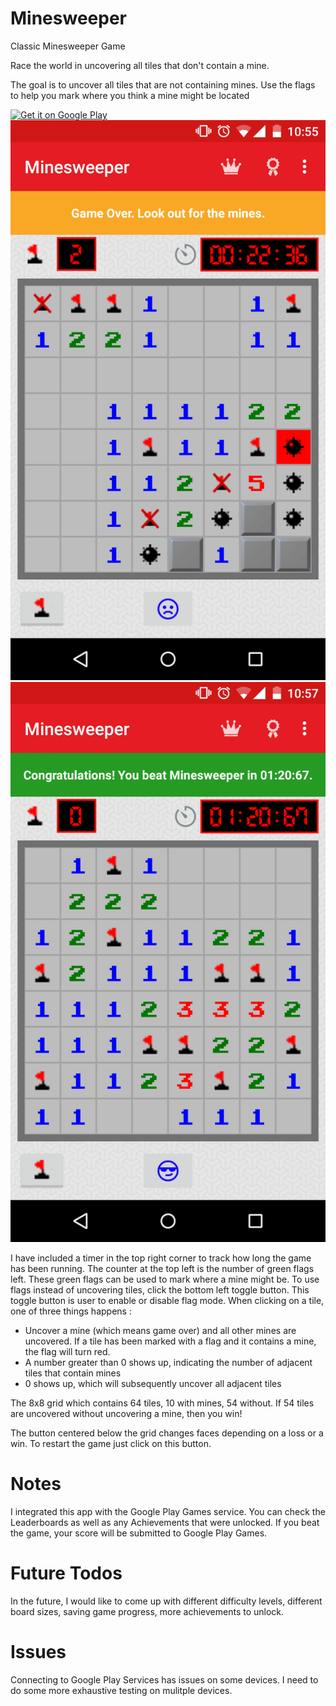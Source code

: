 Minesweeper
===========

Classic Minesweeper Game

Race the world in uncovering all tiles that don't contain a mine.

The goal is to uncover all tiles that are not containing mines. Use 
the flags to help you mark where you think a mine might be located

<a href="https://play.google.com/store/apps/details?id=com.etiennelawlor.minesweeper">
  <img alt="Get it on Google Play"
       src="https://developer.android.com/images/brand/en_generic_rgb_wo_60.png" />
</a>

<img src="images/minesweeper_loss.png">

<img src="images/minesweeper_win.png">

I have included a timer in the top right corner to track how long the game has been running.  The counter at the top left is the number of green flags left.  These green flags can be used to mark where a mine might be.  To use flags instead of uncovering tiles, click the bottom left toggle button.  This toggle button is user to enable or disable flag mode.  When clicking on a tile, one of three things happens :
  
- Uncover a mine (which means game over) and all other mines are uncovered.  If a tile has been marked with a flag and it contains a mine, the flag will turn red.
- A number greater than 0 shows up, indicating the number of adjacent tiles that contain mines
- 0 shows up, which will subsequently uncover all adjacent tiles

The 8x8 grid which contains 64 tiles, 10 with mines, 54 without.  If 54 tiles are uncovered without uncovering a mine, then you win!

The button centered below the grid changes faces depending on a loss or a win.  To restart the game just click on this button.

Notes
=====

I integrated this app with the Google Play Games service.  You can check the Leaderboards as well as any Achievements that were unlocked.
If you beat the game, your score will be submitted to Google Play Games.

Future Todos
============
In the future, I would like to come up with different difficulty levels, different board sizes, saving game progress, more achievements to unlock.

Issues
======
Connecting to Google Play Services has issues on some devices.  I need to do some more exhaustive testing on mulitple devices.